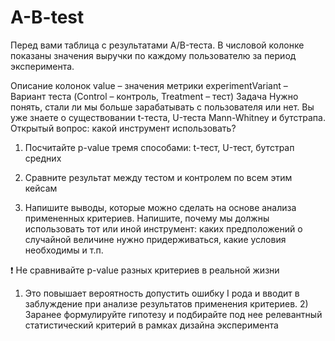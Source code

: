 # A-B-test
Перед вами таблица с результатами A/B-теста. В числовой колонке показаны значения выручки по каждому пользователю за период эксперимента.

Описание колонок
value – значения метрики
experimentVariant – Вариант теста (Control – контроль, Treatment – тест)
Задача
Нужно понять, стали ли мы больше зарабатывать с пользователя или нет. Вы уже знаете о существовании t-теста, U-теста Mann-Whitney и бутстрапа. Открытый вопрос: какой инструмент использовать?

1. Посчитайте p-value тремя способами: t-тест, U-тест, бутстрап средних

2. Сравните результат между тестом и контролем по всем этим кейсам

3. Напишите выводы, которые можно сделать на основе анализа примененных критериев. Напишите, почему мы должны использовать тот или иной инструмент: каких предположений о случайной величине нужно придерживаться, какие условия необходимы и т.п.

❗️ Не сравнивайте p-value разных критериев в реальной жизни
1) Это повышает вероятность допустить ошибку I рода и вводит в заблуждение при анализе результатов применения критериев. 2) Заранее формулируйте гипотезу и подбирайте под нее релевантный статистический критерий в рамках дизайна эксперимента
